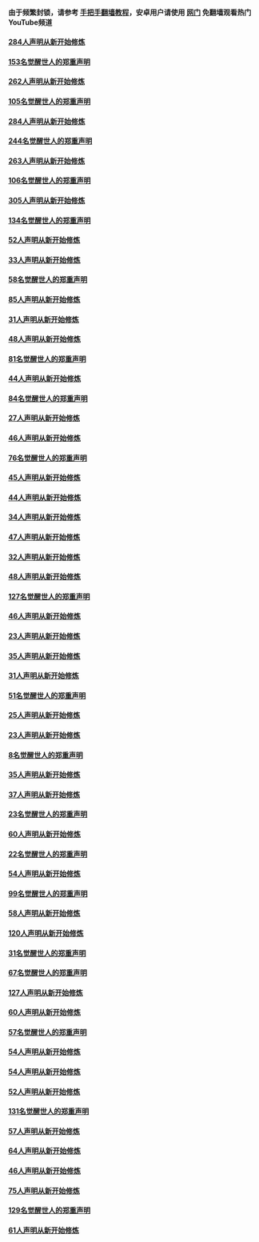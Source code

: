 #### 由于频繁封锁，请参考 [手把手翻墙教程](https://github.com/gfw-breaker/guides/wiki/)，安卓用户请使用 [网门](https://github.com/gfw-breaker/nogfw/blob/master/dl.md?t=04151001) 免翻墙观看热门YouTube频道 

#### [284人声明从新开始修炼](../pages/91/423296.md?t=04151001) 

#### [153名觉醒世人的郑重声明](../pages/91/423295.md?t=04151001) 

#### [262人声明从新开始修炼](../pages/91/423004.md?t=04151001) 

#### [105名觉醒世人的郑重声明](../pages/91/423003.md?t=04151001) 

#### [284人声明从新开始修炼](../pages/91/422707.md?t=04151001) 

#### [244名觉醒世人的郑重声明](../pages/91/422706.md?t=04151001) 

#### [263人声明从新开始修炼](../pages/91/422553.md?t=04151001) 

#### [106名觉醒世人的郑重声明](../pages/91/422552.md?t=04151001) 

#### [305人声明从新开始修炼](../pages/91/422153.md?t=04151001) 

#### [134名觉醒世人的郑重声明](../pages/91/422152.md?t=04151001) 

#### [52人声明从新开始修炼](../pages/91/421846.md?t=04151001) 

#### [33人声明从新开始修炼](../pages/91/421804.md?t=04151001) 

#### [58名觉醒世人的郑重声明](../pages/91/421845.md?t=04151001) 

#### [85人声明从新开始修炼](../pages/91/421769.md?t=04151001) 

#### [31人声明从新开始修炼](../pages/91/421763.md?t=04151001) 

#### [48人声明从新开始修炼](../pages/91/421605.md?t=04151001) 

#### [81名觉醒世人的郑重声明](../pages/91/421656.md?t=04151001) 

#### [44人声明从新开始修炼](../pages/91/421544.md?t=04151001) 

#### [84名觉醒世人的郑重声明](../pages/91/421543.md?t=04151001) 

#### [27人声明从新开始修炼](../pages/91/421465.md?t=04151001) 

#### [46人声明从新开始修炼](../pages/91/421454.md?t=04151001) 

#### [76名觉醒世人的郑重声明](../pages/91/421453.md?t=04151001) 

#### [45人声明从新开始修炼](../pages/91/421452.md?t=04151001) 

#### [44人声明从新开始修炼](../pages/91/421422.md?t=04151001) 

#### [34人声明从新开始修炼](../pages/91/421322.md?t=04151001) 

#### [47人声明从新开始修炼](../pages/91/421264.md?t=04151001) 

#### [32人声明从新开始修炼](../pages/91/421225.md?t=04151001) 

#### [48人声明从新开始修炼](../pages/91/421202.md?t=04151001) 

#### [127名觉醒世人的郑重声明](../pages/91/421224.md?t=04151001) 

#### [46人声明从新开始修炼](../pages/91/421203.md?t=04151001) 

#### [23人声明从新开始修炼](../pages/91/421138.md?t=04151001) 

#### [35人声明从新开始修炼](../pages/91/421122.md?t=04151001) 

#### [31人声明从新开始修炼](../pages/91/421081.md?t=04151001) 

#### [51名觉醒世人的郑重声明](../pages/91/421080.md?t=04151001) 

#### [25人声明从新开始修炼](../pages/91/421020.md?t=04151001) 

#### [23人声明从新开始修炼](../pages/91/420884.md?t=04151001) 

#### [8名觉醒世人的郑重声明](../pages/91/420883.md?t=04151001) 

#### [35人声明从新开始修炼](../pages/91/420809.md?t=04151001) 

#### [37人声明从新开始修炼](../pages/91/420766.md?t=04151001) 

#### [23名觉醒世人的郑重声明](../pages/91/420765.md?t=04151001) 

#### [60人声明从新开始修炼](../pages/91/420727.md?t=04151001) 

#### [22名觉醒世人的郑重声明](../pages/91/420726.md?t=04151001) 

#### [54人声明从新开始修炼](../pages/91/420529.md?t=04151001) 

#### [99名觉醒世人的郑重声明](../pages/91/420528.md?t=04151001) 

#### [58人声明从新开始修炼](../pages/91/420198.md?t=04151001) 

#### [120人声明从新开始修炼](../pages/91/420141.md?t=04151001) 

#### [31名觉醒世人的郑重声明](../pages/91/420197.md?t=04151001) 

#### [67名觉醒世人的郑重声明](../pages/91/420140.md?t=04151001) 

#### [127人声明从新开始修炼](../pages/91/420082.md?t=04151001) 

#### [60人声明从新开始修炼](../pages/91/420081.md?t=04151001) 

#### [57名觉醒世人的郑重声明](../pages/91/420080.md?t=04151001) 

#### [54人声明从新开始修炼](../pages/91/419533.md?t=04151001) 

#### [54人声明从新开始修炼](../pages/91/419532.md?t=04151001) 

#### [52人声明从新开始修炼](../pages/91/419531.md?t=04151001) 

#### [131名觉醒世人的郑重声明](../pages/91/419530.md?t=04151001) 

#### [57人声明从新开始修炼](../pages/91/419430.md?t=04151001) 

#### [64人声明从新开始修炼](../pages/91/419429.md?t=04151001) 

#### [46人声明从新开始修炼](../pages/91/419428.md?t=04151001) 

#### [75人声明从新开始修炼](../pages/91/419427.md?t=04151001) 

#### [129名觉醒世人的郑重声明](../pages/91/419426.md?t=04151001) 

#### [61人声明从新开始修炼](../pages/91/419198.md?t=04151001) 

